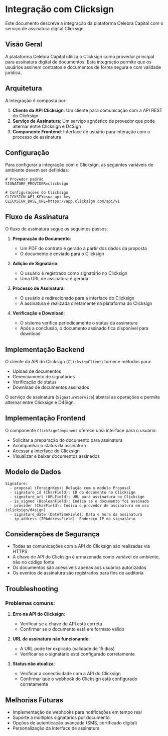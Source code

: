 # Integração com Clicksign

Este documento descreve a integração da plataforma Celebra Capital com o serviço de assinatura digital Clicksign.

## Visão Geral

A plataforma Celebra Capital utiliza o Clicksign como provedor principal para assinatura digital de documentos. Esta integração permite que os usuários assinem contratos e documentos de forma segura e com validade jurídica.

## Arquitetura

A integração é composta por:

1. **Cliente da API Clicksign**: Um cliente para comunicação com a API REST do Clicksign
2. **Serviço de Assinatura**: Um serviço agnóstico de provedor que pode alternar entre Clicksign e D4Sign
3. **Componente Frontend**: Interface de usuário para interação com o processo de assinatura

## Configuração

Para configurar a integração com o Clicksign, as seguintes variáveis de ambiente devem ser definidas:

```env
# Provedor padrão
SIGNATURE_PROVIDER=clicksign

# Configurações do Clicksign
CLICKSIGN_API_KEY=sua_api_key
CLICKSIGN_BASE_URL=https://app.clicksign.com/api/v1
```

## Fluxo de Assinatura

O fluxo de assinatura segue os seguintes passos:

1. **Preparação do Documento**:

   - Um PDF do contrato é gerado a partir dos dados da proposta
   - O documento é enviado para o Clicksign

2. **Adição de Signatário**:

   - O usuário é registrado como signatário no Clicksign
   - Uma URL de assinatura é gerada

3. **Processo de Assinatura**:

   - O usuário é redirecionado para a interface do Clicksign
   - A assinatura é realizada diretamente na plataforma do Clicksign

4. **Verificação e Download**:
   - O sistema verifica periodicamente o status da assinatura
   - Após a conclusão, o documento assinado fica disponível para download

## Implementação Backend

O cliente da API do Clicksign (`ClicksignClient`) fornece métodos para:

- Upload de documentos
- Gerenciamento de signatários
- Verificação de status
- Download de documentos assinados

O serviço de assinatura (`SignatureService`) abstrai as operações e permite alternar entre Clicksign e D4Sign.

## Implementação Frontend

O componente `ClickSignComponent` oferece uma interface para o usuário:

- Solicitar a preparação do documento para assinatura
- Acompanhar o status da assinatura
- Acessar a interface do Clicksign
- Visualizar e baixar documentos assinados

## Modelo de Dados

```
Signature:
  - proposal (ForeignKey): Relação com o modelo Proposal
  - signature_id (CharField): ID do documento no Clicksign
  - signature_url (URLField): URL para assinatura no Clicksign
  - is_signed (BooleanField): Indica se o documento foi assinado
  - provider (CharField): Indica o provedor de assinatura em uso (clicksign/d4sign)
  - signature_date (DateTimeField): Data e hora da assinatura
  - ip_address (IPAddressField): Endereço IP do signatário
```

## Considerações de Segurança

- Todas as comunicações com a API do Clicksign são realizadas via HTTPS
- A chave de API do Clicksign é armazenada como variável de ambiente, não no código fonte
- Os documentos são acessíveis apenas aos usuários autorizados
- Os eventos de assinatura são registrados para fins de auditoria

## Troubleshooting

### Problemas comuns:

1. **Erro na API do Clicksign**:

   - Verificar se a chave de API está correta
   - Confirmar se o documento está em formato válido

2. **URL de assinatura não funcionando**:

   - A URL pode ter expirado (validade de 15 dias)
   - Verificar se o signatário está configurado corretamente

3. **Status não atualiza**:
   - Verificar a conectividade com a API do Clicksign
   - Confirmar que o webhook do Clicksign está configurado corretamente

## Melhorias Futuras

- Implementação de webhooks para notificações em tempo real
- Suporte a múltiplos signatários por documento
- Opções de autenticação avançada (SMS, certificado digital)
- Personalização da interface de assinatura
